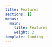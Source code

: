 ```yaml
---
title: Features
sections: []
menus:
  main:
    title: Features
    weight: 2
template: landing
---
```

